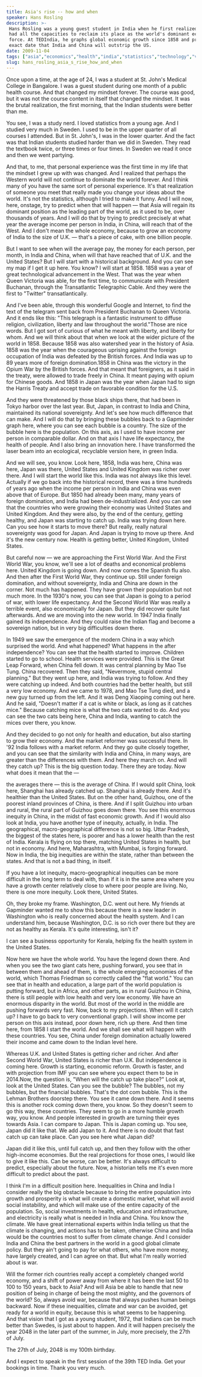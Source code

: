 ```yaml
---
title: Asia's rise -- how and when
speaker: Hans Rosling
description: >-
 Hans Rosling was a young guest student in India when he first realized that Asia
 had all the capacities to reclaim its place as the world's dominant economic
 force. At TEDIndia, he graphs global economic growth since 1858 and predicts the
 exact date that India and China will outstrip the US.
date: 2009-11-04
tags: ["asia","economics","health","india","statistics","technology","visualizations"]
slug: hans_rosling_asia_s_rise_how_and_when
---
```


Once upon a time, at the age of 24, I was a student at St. John's Medical College in
Bangalore. I was a guest student during one month of a public health course. And that
changed my mindset forever. The course was good, but it was not the course content in
itself that changed the mindset. It was the brutal realization, the first morning, that
the Indian students were better than me.

You see, I was a study nerd. I loved statistics from a young age. And I studied very much
in Sweden. I used to be in the upper quarter of all courses I attended. But in St. John's,
I was in the lower quarter. And the fact was that Indian students studied harder than we
did in Sweden. They read the textbook twice, or three times or four times. In Sweden we
read it once and then we went partying.

And that, to me, that personal experience was the first time in my life that the mindset I
grew up with was changed. And I realized that perhaps the Western world will not continue
to dominate the world forever. And I think many of you have the same sort of personal
experience. It's that realization of someone you meet that really made you change your
ideas about the world. It's not the statistics, although I tried to make it funny. And I
will now, here, onstage, try to predict when that will happen — that Asia will regain its
dominant position as the leading part of the world, as it used to be, over thousands of
years. And I will do that by trying to predict precisely at what year the average income
per person in India, in China, will reach that of the West. And I don't mean the whole
economy, because to grow an economy of India to the size of U.K. — that's a piece of cake,
with one billion people.

But I want to see when will the average pay, the money for each person, per month, in
India and China, when will that have reached that of U.K. and the United States? But I will
start with a historical background. And you can see my map if I get it up here. You know?
I will start at 1858. 1858 was a year of great technological advancement in the West. That
was the year when Queen Victoria was able, for the first time, to communicate with
President Buchanan, through the Transatlantic Telegraphic Cable. And they were the first
to "Twitter" transatlantically. 

And I've been able, through this wonderful Google and Internet, to find the text of the
telegram sent back from President Buchanan to Queen Victoria. And it ends like this: "This
telegraph is a fantastic instrument to diffuse religion, civilization, liberty and law
throughout the world."Those are nice words. But I got sort of curious of what he meant
with liberty, and liberty for whom. And we will think about that when we look at the wider
picture of the world in 1858. Because 1858 was also watershed year in the history of Asia.
1858 was the year when the courageous uprising against the foreign occupation of India was
defeated by the British forces. And India was up to 89 years more of foreign
domination.1858 in China was the victory in the Opium War by the British forces. And that
meant that foreigners, as it said in the treaty, were allowed to trade freely in China. It
meant paying with opium for Chinese goods. And 1858 in Japan was the year when Japan had to
sign the Harris Treaty and accept trade on favorable condition for the
U.S.

And they were threatened by those black ships there, that had been in Tokyo harbor over
the last year. But, Japan, in contrast to India and China, maintained its national
sovereignty. And let's see how much difference that can make. And I will do that by
bringing these bubbles back to a Gapminder graph here, where you can see each bubble is a
country. The size of the bubble here is the population. On this axis, as I used to have
income per person in comparable dollar. And on that axis I have life expectancy, the
health of people. And I also bring an innovation here. I have transformed the laser beam
into an ecological, recyclable version here, in green India.

And we will see, you know. Look here, 1858, India was here, China was here, Japan was
there, United States and United Kingdom was richer over there. And I will start the world
like this. India was not always like this level. Actually if we go back into the
historical record, there was a time hundreds of years ago when the income per person in
India and China was even above that of Europe. But 1850 had already been many, many years
of foreign domination, and India had been de-industrialized. And you can see that the
countries who were growing their economy was United States and United Kingdom. And they
were also, by the end of the century, getting healthy, and Japan was starting to catch up.
India was trying down here. Can you see how it starts to move there? But really, really
natural sovereignty was good for Japan. And Japan is trying to move up there. And it's the
new century now. Health is getting better, United Kingdom, United States.

But careful now — we are approaching the First World War. And the First World War, you
know, we'll see a lot of deaths and economical problems here. United Kingdom is going
down. And now comes the Spanish flu also. And then after the First World War, they
continue up. Still under foreign domination, and without sovereignty, India and China are
down in the corner. Not much has happened. They have grown their population but not much
more. In the 1930's now, you can see that Japan is going to a period of war, with lower
life expectancy. And the Second World War was really a terrible event, also economically
for Japan. But they did recover quite fast afterwards. And we are moving into the new
world. In 1947 India finally gained its independence. And they could raise the Indian flag
and become a sovereign nation, but in very big difficulties down there.

In 1949 we saw the emergence of the modern China in a way which surprised the world. And
what happened? What happens in the after independence? You can see that the health started
to improve. Children started to go to school. Health services were provided. This is the
Great Leap Forward, when China fell down. It was central planning by Mao Tse Tung. China
recovered. Then they said, "Nevermore, stupid central planning." But they went up here,
and India was trying to follow. And they were catching up indeed. And both countries had
the better health, but still a very low economy. And we came to 1978, and Mao Tse Tung
died, and a new guy turned up from the left. And it was Deng Xiaoping coming out here. And
he said, "Doesn't matter if a cat is white or black, as long as it catches mice." Because
catching mice is what the two cats wanted to do. And you can see the two cats being here,
China and India, wanting to catch the mices over there, you know.

And they decided to go not only for health and education, but also starting to grow their
economy. And the market reformer was successful there. In '92 India follows with a market
reform. And they go quite closely together, and you can see that the similarity with India
and China, in many ways, are greater than the differences with them. And here they march
on. And will they catch up? This is the big question today. There they are today. Now what
does it mean that the — 

the averages there — this is the average of China. If I would split China, look here,
Shanghai has already catched up. Shanghai is already there. And it's healthier than the
United States. But on the other hand, Guizhou, one of the poorest inland provinces of
China, is there. And if I split Guizhou into urban and rural, the rural part of Guizhou
goes down there. You see this enormous inequity in China, in the midst of fast economic
growth. And if I would also look at India, you have another type of inequity, actually, in
India. The geographical, macro-geographical difference is not so big. Uttar Pradesh, the
biggest of the states here, is poorer and has a lower health than the rest of India.
Kerala is flying on top there, matching United States in health, but not in economy. And
here, Maharashtra, with Mumbai, is forging forward. Now in India, the big inequities are
within the state, rather than between the states. And that is not a bad thing, in
itself.

If you have a lot inequity, macro-geographical inequities can be more difficult in the
long term to deal with, than if it is in the same area where you have a growth center
relatively close to where poor people are living. No, there is one more inequity. Look
there, United States. 

Oh, they broke my frame. Washington, D.C. went out here. My friends at Gapminder wanted me
to show this because there is a new leader in Washington who is really concerned about the
health system. And I can understand him, because Washington, D.C. is so rich over there
but they are not as healthy as Kerala. It's quite interesting, isn't it?

I can see a business opportunity for Kerala, helping fix the health system in the United
States.

Now here we have the whole world. You have the legend down there. And when you see the two
giant cats here, pushing forward, you see that in between them and ahead of them, is the
whole emerging economies of the world, which Thomas Friedman so correctly called the "flat
world." You can see that in health and education, a large part of the world population is
putting forward, but in Africa, and other parts, as in rural Guizhou in China, there is
still people with low health and very low economy. We have an enormous disparity in the
world. But most of the world in the middle are pushing forwards very fast. Now, back to my
projections. When will it catch up? I have to go back to very conventional graph. I will
show income per person on this axis instead, poor down here, rich up there. And then time
here, from 1858 I start the world. And we shall see what will happen with these countries.
You see, China under foreign domination actually lowered their income and came down to the
Indian level here.

Whereas U.K. and United States is getting richer and richer. And after Second World War,
United States is richer than U.K. But independence is coming here. Growth is starting,
economic reform. Growth is faster, and with projection from IMF you can see where you
expect them to be in 2014.Now, the question is, "When will the catch up take place?" Look
at, look at the United States. Can you see the bubble? The bubbles, not my bubbles, but
the financial bubbles. That's the dot com bubble. This is the Lehman Brothers doorstep
there. You see it came down there. And it seems this is another rock coming down there,
you know. So they doesn't seem to go this way, these countries. They seem to go in a more
humble growth way, you know. And people interested in growth are turning their eyes
towards Asia. I can compare to Japan. This is Japan coming up. You see, Japan did it like
that. We add Japan to it. And there is no doubt that fast catch up can take place. Can you
see here what Japan did?

Japan did it like this, until full catch up, and then they follow with the other
high-income economies. But the real projections for those ones, I would like to give it
like this. Can be worse, can be better. It's always difficult to predict, especially about
the future. Now, a historian tells me it's even more difficult to predict about the
past.

I think I'm in a difficult position here. Inequalities in China and India I consider
really the big obstacle because to bring the entire population into growth and prosperity
is what will create a domestic market, what will avoid social instability, and which will
make use of the entire capacity of the population. So, social investments in health,
education and infrastructure, and electricity is really what is needed in India and
China. You know the climate. We have great international experts within India telling us
that the climate is changing, and actions has to be taken, otherwise China and India would
be the countries most to suffer from climate change. And I consider India and China the
best partners in the world in a good global climate policy. But they ain't going to pay
for what others, who have more money, have largely created, and I can agree on that. But
what I'm really worried about is war.

Will the former rich countries really accept a completely changed world economy, and a
shift of power away from where it has been the last 50 to 100 to 150 years, back to Asia?
And will Asia be able to handle that new position of being in charge of being the most
mighty, and the governors of the world? So, always avoid war, because that always pushes
human beings backward. Now if these inequalities, climate and war can be avoided, get
ready for a world in equity, because this is what seems to be happening. And that vision
that I got as a young student, 1972, that Indians can be much better than Swedes, is just
about to happen. And it will happen precisely the year 2048 in the later part of the
summer, in July, more precisely, the 27th of July. 

The 27th of July, 2048 is my 100th birthday. 

And I expect to speak in the first session of the 39th TED India. Get your bookings in
time. Thank you very much.

<!--
ad_duration=3.33
event="TEDIndia 2009"
external_start_time=0
intro_duration=11.82
is_subtitle_required="False"
is_talk_featured="True"
language="en"
language_swap="False"
native_language="en"
number_of_related_talks=6
number_of_speakers=1
number_of_subtitled_videos=36
number_of_tags=7
number_of_talk_download_languages=36
number_of_talk_more_resources=0
number_of_talk_recommendations=0
number_of_talks_take_actions=0
post_ad_duration=0.83
published_timestamp="2009-11-23 01:00:00"
recording_date="2009-11-04"
speaker_description="Global health expert; data visionary"
speaker_id=90
speaker_is_published=1
speaker_name="Hans Rosling"
speaker_what_others_say="Rosling believes that making information more accessible has the potential to change the quality of the information itself."
talk_name="Asia's rise -- how and when"
talks_tags=["asia","economics","health","india","statistics","technology","visualizations"]
url_audio="https://download.ted.com/talks/HansRosling_2009I.mp3?apikey=acme-roadrunner"
url_photo_speaker="https://pe.tedcdn.com/images/ted/2bd4d0cfff0c3a3306650768c2f988e154db7042_254x191.jpg"
url_photo_talk="https://pe.tedcdn.com/images/ted/d6acb948cdc51a40f19eab0f03063741c90de537_1600x1200.jpg"
url_webpage="https://www.ted.com/talks/hans_rosling_asia_s_rise_how_and_when"
video_type_name="TED Stage Talk"
-->